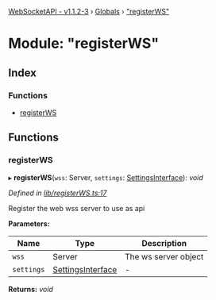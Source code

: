 [WebSocketAPI - v1.1.2-3](../README.md) › [Globals](../globals.md) › ["registerWS"](_registerws_.md)

# Module: "registerWS"

## Index

### Functions

* [registerWS](_registerws_.md#registerws)

## Functions

###  registerWS

▸ **registerWS**(`wss`: Server, `settings`: [SettingsInterface](../interfaces/_index_.settingsinterface.md)): *void*

*Defined in [lib/registerWS.ts:17](https://github.com/wallsmetalroofing/WebSocketAPI/blob/dd2bbc9/lib/registerWS.ts#L17)*

Register the web wss server to use as api

**Parameters:**

Name | Type | Description |
------ | ------ | ------ |
`wss` | Server | The ws server object  |
`settings` | [SettingsInterface](../interfaces/_index_.settingsinterface.md) | - |

**Returns:** *void*
